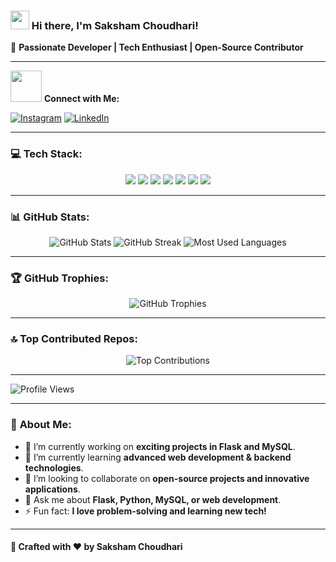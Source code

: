 ### <img src="https://media.giphy.com/media/hvRJCLFzcasrR4ia7z/giphy.gif" width="30px"> Hi there, I'm **Saksham Choudhari!**

🚀 **Passionate Developer | Tech Enthusiast | Open-Source Contributor**

---

<img src="https://media.giphy.com/media/jTNG3RF6EwbkpD4LZx/giphy.gif" width="50px"> **Connect with Me:**

[![Instagram](https://img.shields.io/badge/Instagram-%23E4405F.svg?logo=Instagram&logoColor=white)](https://www.instagram.com/saksham.choudharii) 
[![LinkedIn](https://img.shields.io/badge/LinkedIn-%230077B5.svg?logo=linkedin&logoColor=white)](https://www.linkedin.com/in/saksham-choudhari-713196265)

---

### 💻 **Tech Stack:**
<div align="center">
    <img src="https://img.shields.io/badge/html5-%23E34F26.svg?style=flat-square&logo=html5&logoColor=white" />
    <img src="https://img.shields.io/badge/python-3670A0?style=flat-square&logo=python&logoColor=ffdd54" />
    <img src="https://img.shields.io/badge/bootstrap-%238511FA.svg?style=flat-square&logo=bootstrap&logoColor=white" />
    <img src="https://img.shields.io/badge/flask-%23000.svg?style=flat-square&logo=flask&logoColor=white" />
    <img src="https://img.shields.io/badge/mysql-4479A1.svg?style=flat-square&logo=mysql&logoColor=white" />
    <img src="https://img.shields.io/badge/github-%23121011.svg?style=flat-square&logo=github&logoColor=white" />
    <img src="https://img.shields.io/badge/git-%23F05033.svg?style=flat-square&logo=git&logoColor=white" />
</div>

---

### 📊 **GitHub Stats:**
<div align="center">
    <img src="https://github-readme-stats.vercel.app/api?username=Sakshax&theme=codeSTACKr&hide_border=true&include_all_commits=true&count_private=true" alt="GitHub Stats" />
    <img src="https://streak-stats.demolab.com/?user=Sakshax&theme=codeSTACKr&hide_border=true" alt="GitHub Streak" />
    <img src="https://github-readme-stats.vercel.app/api/top-langs/?username=Sakshax]&theme=codeSTACKr&hide_border=true&include_all_commits=true&count_private=true&layout=compact" alt="Most Used Languages" />
</div>

---

### 🏆 **GitHub Trophies:**
<div align="center">
    <img src="https://github-profile-trophy.vercel.app/?username=Sakshax&theme=codeSTACKr&no-frame=true&no-bg=false&margin-w=4" alt="GitHub Trophies" />
</div>

---

### 🔝 **Top Contributed Repos:**
<div align="center">
    <img src="https://github-contributor-stats.vercel.app/api?username=Sakshax&limit=5&theme=codeSTACKr&combine_all_yearly_contributions=true" alt="Top Contributions" />
</div>

---

![Profile Views](https://komarev.com/ghpvc/?username=Sakshax&label=Profile%20Views&color=0e75b6&style=flat)

---

### 🚀 **About Me:**
- 🔭 I’m currently working on **exciting projects in Flask and MySQL**.
- 🌱 I’m currently learning **advanced web development & backend technologies**.
- 👯 I’m looking to collaborate on **open-source projects and innovative applications**.
- 💬 Ask me about **Flask, Python, MySQL, or web development**.
- ⚡ Fun fact: **I love problem-solving and learning new tech!**

---

#### 🎨 Crafted with ❤️ by **Saksham Choudhari**
